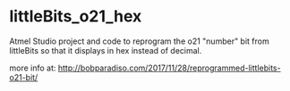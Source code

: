 # littleBits_o21_hex
Atmel Studio project and code to reprogram the o21 "number" bit from littleBits so that it displays in hex instead of decimal.

more info at: http://bobparadiso.com/2017/11/28/reprogrammed-littlebits-o21-bit/
